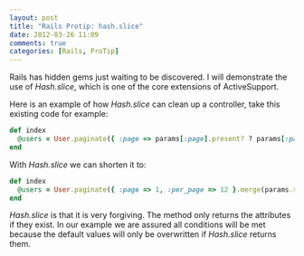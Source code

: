 ```yaml
---
layout: post
title: "Rails Protip: hash.slice"
date: 2012-03-26 11:09
comments: true
categories: [Rails, ProTip]
---
```


Rails has hidden gems just waiting to be discovered. I will demonstrate the use of _Hash.slice_, which is one of the core extensions of ActiveSupport.

Here is an example of how _Hash.slice_ can clean up a controller, take this existing code for example:
``` ruby
def index
  @users = User.paginate({ :page => params[:page].present? ? params[:page].to_i : 1, :per_page => params[:per_page].present? ? params[:per_page].to_i : 12 })
end
```

With _Hash.slice_ we can shorten it to:
``` ruby
def index
  @users = User.paginate({ :page => 1, :per_page => 12 }.merge(params.slice(:page, :per_page)))
end
```

_Hash.slice_ is that it is very forgiving. The method only returns the attributes if they exist. In our example we are assured all conditions will be met because the default values will only be overwritten if _Hash.slice_ returns them.